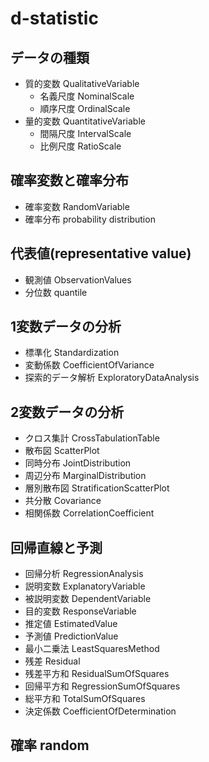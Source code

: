 # d-statistic

## データの種類
- 質的変数 QualitativeVariable
    - 名義尺度 NominalScale
    - 順序尺度 OrdinalScale
- 量的変数 QuantitativeVariable
    - 間隔尺度 IntervalScale
    - 比例尺度 RatioScale

## 確率変数と確率分布
- 確率変数 RandomVariable
- 確率分布 probability distribution

## 代表値(representative value)
- 観測値 ObservationValues
- 分位数 quantile

## 1変数データの分析
- 標準化 Standardization
- 変動係数 CoefficientOfVariance
- 探索的データ解析 ExploratoryDataAnalysis

## 2変数データの分析
- クロス集計 CrossTabulationTable
- 散布図 ScatterPlot
- 同時分布 JointDistribution
- 周辺分布 MarginalDistribution
- 層別散布図 StratificationScatterPlot
- 共分散 Covariance
- 相関係数 CorrelationCoefficient

## 回帰直線と予測
- 回帰分析 RegressionAnalysis
- 説明変数 ExplanatoryVariable
- 被説明変数 DependentVariable
- 目的変数 ResponseVariable
- 推定値 EstimatedValue
- 予測値 PredictionValue
- 最小二乗法 LeastSquaresMethod
- 残差 Residual
- 残差平方和 ResidualSumOfSquares
- 回帰平方和 RegressionSumOfSquares
- 総平方和 TotalSumOfSquares
- 決定係数 CoefficientOfDetermination

## 確率 random